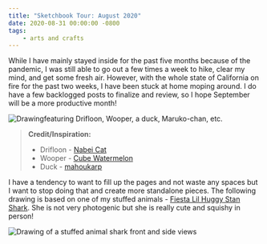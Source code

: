 ```yaml
---
title: "Sketchbook Tour: August 2020"
date: 2020-08-31 00:00:00 -0800
tags:
    - arts and crafts
---
```


While I have mainly stayed inside for the past five months because of the pandemic, I was still able to go out a few times a week to hike, clear my mind, and get some fresh air. However, with the whole state of California on fire for the past two weeks, I have been stuck at home moping around. I do have a few backlogged posts to finalize and review, so I hope September will be a more productive month!

![Drawingfeaturing Drifloon, Wooper, a duck, Maruko-chan, etc.](https://i.imgur.com/TMu5z4h.png)

> **Credit/Inspiration:**
> - Drifloon - [Nabei Cat](https://nabeicat.tumblr.com/post/163545015707)
> - Wooper - [Cube Watermelon](https://i.pinimg.com/564x/7a/0b/23/7a0b23d4ad953732393deb3e52104e89.jpg)
> - Duck - [mahoukarp](https://www.instagram.com/p/BqeIKPNHGfP/?igshid=8lsdv0pw783d)

I have a tendency to want to fill up the pages and not waste any spaces but I want to stop doing that and create more standalone pieces. The following drawing is based on one of my stuffed animals - [Fiesta Lil Huggy Stan Shark](https://cdn3.volusion.com/9nxdj.fchy5/v/vspfiles/photos/FA-A65466-3.jpg?v-cache=1594393707). She is not very photogenic but she is really cute and squishy in person!

![Drawing of a stuffed animal shark front and side views](https://i.imgur.com/RnaPNX6.png)
